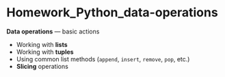 # Homework_Python_data-operations
**Data operations** — basic actions
- Working with **lists**
- Working with **tuples**
- Using common list methods (`append`, `insert`, `remove`, `pop`, etc.)
- **Slicing** operations
